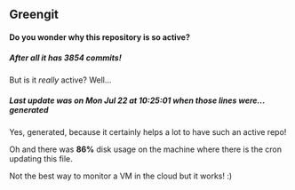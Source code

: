 ## Greengit

#### Do you wonder why this repository is so active?

##### After all it has 3854 commits!

But is it *really* active? Well...

##### Last update was on Mon Jul 22 at 10:25:01 when those lines were... generated

Yes, generated, because it certainly helps a lot to have such an active repo!

Oh and there was **86%** disk usage on the machine
where there is the cron updating this file.

Not the best way to monitor a VM in the cloud but it works! :)
